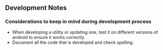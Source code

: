 ## Development Notes

### Considerations to keep in mind during development process

- When developing a utility or updating one, test it on different versions of android to ensure it works correctly.
- Document all the code that is developed and check spelling.
